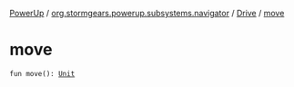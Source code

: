 [PowerUp](../../index.md) / [org.stormgears.powerup.subsystems.navigator](../index.md) / [Drive](index.md) / [move](./move.md)

# move

`fun move(): `[`Unit`](https://kotlinlang.org/api/latest/jvm/stdlib/kotlin/-unit/index.html)